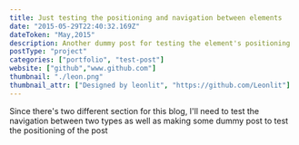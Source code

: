 ```yaml
---
title: Just testing the positioning and navigation between elements
date: "2015-05-29T22:40:32.169Z"
dateToken: "May,2015"
description: Another dummy post for testing the element's positioning
postType: "project"
categories: ["portfolio", "test-post"]
website: ["github","www.github.com"]
thumbnail: "./leon.png"
thumbnail_attr: ["Designed by leonlit", "https://github.com/Leonlit"]
---
```


Since there's two different section for this blog, I'll need to test the navigation between two types as well as making some dummy post to test the positioning of the post